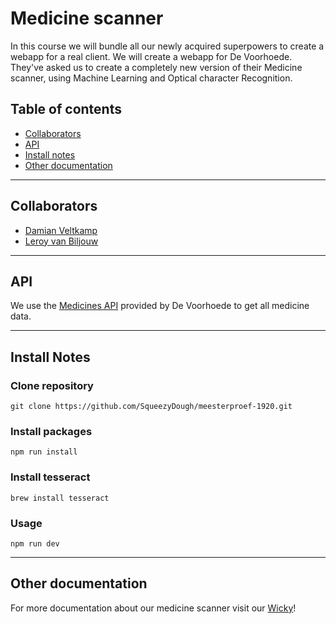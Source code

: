 # Medicine scanner
In this course we will bundle all our newly acquired superpowers to create a webapp for a real client. We will create a webapp for De Voorhoede. They've asked us to create a completely new version of their Medicine scanner, using Machine Learning and Optical character Recognition. 

## Table of contents
- [Collaborators](#collaborators)
- [API](#api)
- [Install notes](#install)
- [Other documentation](#docs)

------

<a name="collaborators">
  
## Collaborators
- [Damian Veltkamp](https://github.com/damian1997/meesterproef-1920)
- [Leroy van Biljouw](https://github.com/SqueezyDough/meesterproef-1920)

------


<a name="api">
  
## API
We use the [Medicines API](https://hva-cmd-meesterproef-ai.now.sh/medicines) provided by De Voorhoede to get all medicine data.

------

<a name="install">
  
## Install Notes
### Clone repository
`git clone https://github.com/SqueezyDough/meesterproef-1920.git`

### Install packages
`npm run install`

### Install tesseract
`brew install tesseract`

### Usage
`npm run dev`

------

<a name="docs">
  
## Other documentation
For more documentation about our medicine scanner visit our [Wicky](https://github.com/SqueezyDough/meesterproef-1920/wiki)!
